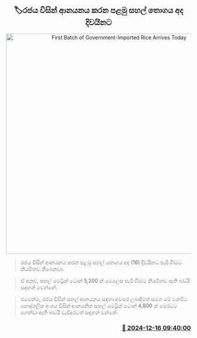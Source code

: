 <p align='center'><b><h2 align='center' title='First Batch of Government-Imported Rice Arrives Today'>🏷රජය විසින් ආනයනය කරන පළමු සහල් තොගය අද දිවයිනට</h2></b></p>
<p align='center'><img src='https://helakuru.sgp1.cdn.digitaloceanspaces.com/esana/images/lib/ricenew[1].jpg' width='600' alt='First Batch of Government-Imported Rice Arrives Today'></p>

> රජය විසින් ආනයනය කරන පළමු සහල් තොගය අද (16) දිවයිනට පැමිණීමට නියමිතව තිබෙනවා.

> ඒ අනුව, සහල් මෙට්‍රික් ටොන් 5,200 ක් මෙලෙස පැමිණීමට නියමිතව ඇති බවයි සඳහන් වෙන්නේ.

> එමෙන්ම, රජය විසින් සහල් ආනයනය සඳහා අවසර ලබාදීමත් සමග මේ වනවිට පෞද්ගලික අංශය විසින් ආනයනික සහල් මෙට්‍රික් ටොන් 4,800 ක් මෙරටට ගෙන්වා ඇති බවයි වැඩිදුරටත් සඳහන් වන්නේ.



<h3 align='right'><a href='https://www.helakuru.lk/esana/p/105920/'>📅 2024-12-16 09:40:00</a></h3>
